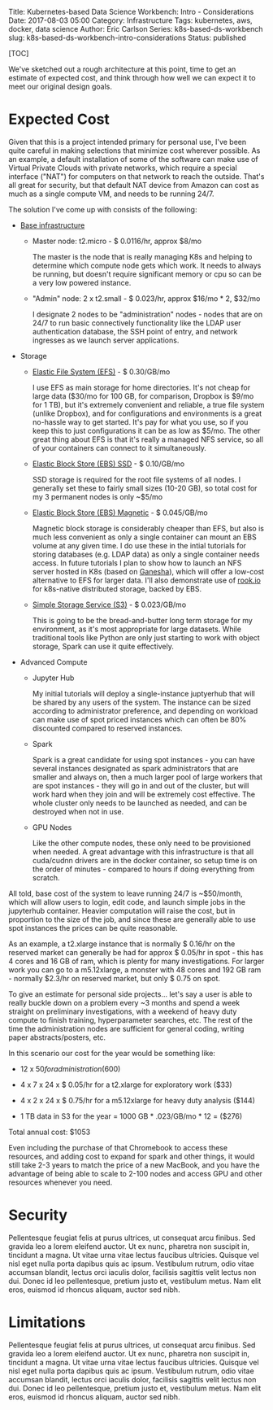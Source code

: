 Title: Kubernetes-based Data Science Workbench: Intro - Considerations
Date: 2017-08-03 05:00
Category: Infrastructure
Tags: kubernetes, aws, docker, data science
Author: Eric Carlson
Series: k8s-based-ds-workbench
slug: k8s-based-ds-workbench-intro-considerations
Status: published

[TOC]

We've sketched out a rough architecture at this point, time to get an estimate
of expected cost, and think through how well we can expect it to meet our original
design goals.

# Expected Cost

Given that this is a project intended primary for personal use, I've been quite
careful in making selections that minimize cost wherever possible.  As an example,
a default installation of some of the software can make use of Virtual Private
Clouds with private networks, which require a special interface ("NAT") for
computers on that network to reach the outside.  That's all great for security,
but that default NAT device from Amazon can cost as much as a single compute VM,
and needs to be running 24/7.

The solution I've come up with consists of the following:

- [Base infrastructure](https://aws.amazon.com/ec2/pricing/on-demand/)

    - Master node: t2.micro - $ 0.0116/hr, approx $8/mo
     
        The master is the node that is really managing K8s and helping to determine
        which compute node gets which work.  It needs to always be running, but
        doesn't require significant memory or cpu so can be a very low powered
        instance.
  
    - "Admin" node: 2 x t2.small - $ 0.023/hr, approx $16/mo * 2, $32/mo
   
        I designate 2 nodes to be "administration" nodes - nodes that are on 24/7
        to run basic connectively functionality like the LDAP user authentication
        database, the SSH point of entry, and network ingresses as we launch 
        server applications.  
  
- Storage

    - [Elastic File System (EFS)](https://aws.amazon.com/efs/pricing/) - $ 0.30/GB/mo
    
        I use EFS as main storage for home directories.  It's not cheap for large
        data ($30/mo for 100 GB, for comparison, Dropbox is $9/mo for 1 TB), but
        it's extremely convenient and reliable, a true file system (unlike Dropbox),
        and for configurations and environments is a great no-hassle way to get
        started.  It's pay for what you use, so if you keep this to just configurations
        it can be as low as $5/mo.  The other great thing about EFS is that it's
        really a managed NFS service, so all of your containers can connect to it
        simultaneously.
  
    - [Elastic Block Store (EBS) SSD](https://aws.amazon.com/ebs/pricing/) - $ 0.10/GB/mo
  
        SSD storage is required for the root file systems of all nodes.  I generally
        set these to fairly small sizes (10-20 GB), so total cost for my 3 permanent
        nodes is only ~$5/mo
  
    - [Elastic Block Store (EBS) Magnetic](https://aws.amazon.com/ebs/pricing/) - $ 0.045/GB/mo
  
        Magnetic block storage is considerably cheaper than EFS, but also is much
        less convenient as only a single container can mount an EBS volume at any
        given time.  I do use these in the intial tutorials for storing databases 
        (e.g. LDAP data) as only a single container needs access.  In future
        tutorials I plan to show how to launch an NFS server hosted in K8s (based
        on [Ganesha](https://github.com/nfs-ganesha/nfs-ganesha/wiki)), which
        will offer a low-cost alternative to EFS for larger data.  I'll also demonstrate
        use of [rook.io](https://rook.io/) for k8s-native distributed storage,
        backed by EBS.
  
    - [Simple Storage Service (S3)](https://aws.amazon.com/s3/pricing/) - $ 0.023/GB/mo

        This is going to be the bread-and-butter long term storage for my environment,
        as it's most appropriate for large datasets.  While traditional tools
        like Python are only just starting to work with object storage, Spark
        can use it quite effectively.

- Advanced Compute

    - Jupyter Hub
    
        My initial tutorials will deploy a single-instance juptyerhub that will
        be shared by any users of the system.  The instance can be sized
        according to administrator preference, and depending on workload
        can make use of spot priced instances which can often be 80% discounted
        compared to reserved instances.
  
    - Spark
  
        Spark is a great candidate for using spot instances - you can have several
        instances designated as spark administrators that are smaller and always on,
        then a much larger pool of large workers that are spot instances - they
        will go in and out of the cluster, but will work hard when they join and will
        be extremely cost effective.  The whole cluster only needs to be launched
        as needed, and can be destroyed when not in use.
  
    - GPU Nodes

        Like the other compute nodes, these only need to be provisioned when needed.
        A great advantage with this infrastructure is that all cuda/cudnn drivers
        are in the docker container, so setup time is on the order of minutes -
        compared to hours if doing everything from scratch.

All told, base cost of the system to leave running 24/7 is ~$50/month, which will
allow users to login, edit code, and launch simple jobs in the jupyterhub container.
Heavier computation will raise the cost, but in proportion to the size of the job,
and since these are generally able to use spot instances the prices can be quite reasonable.

As an example, a t2.xlarge instance that is normally $ 0.16/hr on the reserved
market can generally be had for approx $ 0.05/hr in spot - this has 4 cores
and 16 GB of ram, which is plenty for many investigations.  For larger work you
can go to a m5.12xlarge, a monster with 48 cores and 192 GB ram - normally $2.3/hr on 
reserved market, but only $ 0.75 on spot.

To give an estimate for personal side projects... let's say a user is able
to really buckle down on a problem every ~3 months and spend a week straight
on preliminary investigations, with a weekend of heavy duty compute to finish
training, hyperparameter searches, etc.  The rest of the time the administration
nodes are sufficient for general coding, writing paper abstracts/posters, etc.

In this scenario our cost for the year would be something like:

- 12 x $50 for administration  ($600)

- 4 x 7 x 24 x $ 0.05/hr for a t2.xlarge for exploratory work  ($33)

- 4 x 2 x 24 x $ 0.75/hr for a m5.12xlarge for heavy duty analysis ($144)

- 1 TB data in S3 for the year = 1000 GB * .023/GB/mo * 12 = ($276)

Total annual cost: $1053

Even including the purchase of that Chromebook to access these resources, and adding
cost to expand for spark and other things, it would still take 2-3 years to match
the price of a new MacBook, and you have the advantage of being able to scale to
2-100 nodes and access GPU and other resources whenever you need.

# Security

Pellentesque feugiat felis at purus ultrices, ut consequat arcu finibus. Sed gravida leo a lorem eleifend auctor. Ut ex nunc, pharetra non suscipit in, tincidunt a magna. Ut vitae urna vitae lectus faucibus ultricies. Quisque vel nisl eget nulla porta dapibus quis ac ipsum. Vestibulum rutrum, odio vitae accumsan blandit, lectus orci iaculis dolor, facilisis sagittis velit lectus non dui. Donec id leo pellentesque, pretium justo et, vestibulum metus. Nam elit eros, euismod id rhoncus aliquam, auctor sed nibh.

# Limitations

Pellentesque feugiat felis at purus ultrices, ut consequat arcu finibus. Sed gravida leo a lorem eleifend auctor. Ut ex nunc, pharetra non suscipit in, tincidunt a magna. Ut vitae urna vitae lectus faucibus ultricies. Quisque vel nisl eget nulla porta dapibus quis ac ipsum. Vestibulum rutrum, odio vitae accumsan blandit, lectus orci iaculis dolor, facilisis sagittis velit lectus non dui. Donec id leo pellentesque, pretium justo et, vestibulum metus. Nam elit eros, euismod id rhoncus aliquam, auctor sed nibh.
